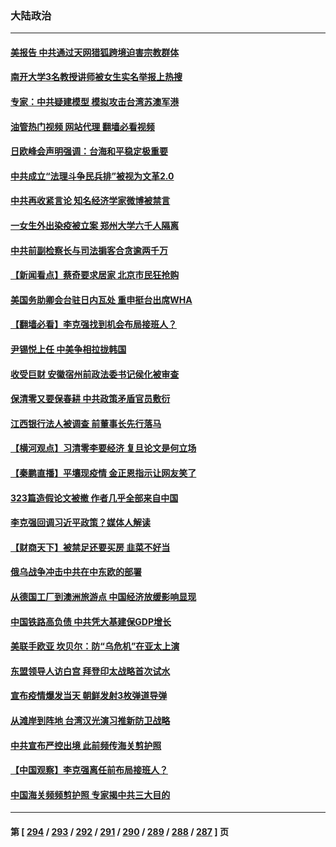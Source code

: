 ### 大陆政治
---
#### [美报告 中共通过天网猎狐跨境迫害宗教群体](../../pages/ncid277/n13735743.md?05132045) 
#### [南开大学3名教授讲师被女生实名举报上热搜](../../pages/ncid277/n13735702.md?05132045) 
#### [专家：中共疑建模型 模拟攻击台湾苏澳军港](../../pages/ncid277/n13735356.md?05132045) 
#### [油管热门视频 网站代理 翻墙必看视频](http://209.222.30.114:81/youtube.html?05132045)
#### [日欧峰会声明强调：台海和平稳定极重要](../../pages/ncid277/n13735281.md?05132045) 
#### [中共成立“法理斗争民兵排”被视为文革2.0](../../pages/ncid277/n13735380.md?05132045) 
#### [中共再收紧言论 知名经济学家微博被禁言](../../pages/ncid277/n13735194.md?05132045) 
#### [一女生外出染疫被立案 郑州大学六千人隔离](../../pages/ncid277/n13735283.md?05132045) 
#### [中共前副检察长与司法掮客合贪逾两千万](../../pages/ncid277/n13735043.md?05132045) 
#### [【新闻看点】蔡奇要求居家 北京市民狂抢购](../../pages/ncid277/n13734674.md?05132045) 
#### [美国务助卿会台驻日内瓦处 重申挺台出席WHA](../../pages/ncid277/n13735034.md?05132045) 
#### [【翻墙必看】李克强找到机会布局接班人？](../../pages/ncid277/n13735050.md?05132045) 
#### [尹锡悦上任 中美争相拉拢韩国](../../pages/ncid277/n13735045.md?05132045) 
#### [收受巨财 安徽宿州前政法委书记侯化被审查](../../pages/ncid277/n13735028.md?05132045) 
#### [保清零又要保春耕 中共政策矛盾官员敷衍](../../pages/ncid277/n13735030.md?05132045) 
#### [江西银行法人被调查 前董事长先行落马](../../pages/ncid277/n13735005.md?05132045) 
#### [【横河观点】习清零李要经济 复旦论文是何立场](../../pages/ncid277/n13734952.md?05132045) 
#### [【秦鹏直播】平壤现疫情 金正恩指示让网友笑了](../../pages/ncid277/n13734948.md?05132045) 
#### [323篇造假论文被撤 作者几乎全部来自中国](../../pages/ncid277/n13734985.md?05132045) 
#### [李克强回调习近平政策？媒体人解读](../../pages/ncid277/n13734863.md?05132045) 
#### [【财商天下】被禁足还要买房 韭菜不好当](../../pages/ncid277/n13734833.md?05132045) 
#### [俄乌战争冲击中共在中东欧的部署](../../pages/ncid277/n13734903.md?05132045) 
#### [从德国工厂到澳洲旅游点 中国经济放缓影响显现](../../pages/ncid277/n13734773.md?05132045) 
#### [中国铁路高负债 中共凭大基建保GDP增长](../../pages/ncid277/n13734868.md?05132045) 
#### [美联手欧亚 坎贝尔：防“乌危机”在亚太上演](../../pages/ncid277/n13734715.md?05132045) 
#### [东盟领导人访白宫 拜登印太战略首次试水](../../pages/ncid277/n13734738.md?05132045) 
#### [宣布疫情爆发当天 朝鲜发射3枚弹道导弹](../../pages/ncid277/n13734727.md?05132045) 
#### [从滩岸到阵地 台湾汉光演习推新防卫战略](../../pages/ncid277/n13734395.md?05132045) 
#### [中共宣布严控出境 此前频传海关剪护照](../../pages/ncid277/n13734351.md?05132045) 
#### [【中国观察】李克强离任前布局接班人？](../../pages/ncid277/n13734472.md?05132045) 
#### [中国海关频频剪护照 专家揭中共三大目的](../../pages/ncid277/n13734312.md?05132045) 

---
#### 第 [ [294](./294.md?05132045) / [293](./293.md?05132045) / [292](./292.md?05132045) / [291](./291.md?05132045) / [290](./290.md?05132045) / [289](./289.md?05132045) / [288](./288.md?05132045) / [287](./287.md?05132045) ] 页
